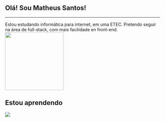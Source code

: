 ## Olá! Sou Matheus Santos!
<hr>
Estou estudando informática para internet, em uma ETEC. Pretendo seguir na área de full-stack, com mais facilidade en front-end.
<div>
   <img height=190em src="https://github-readme-streak-stats.herokuapp.com/?user=matheussantosrodrigues" />
</div>

## Estou aprendendo 

<img src="https://skillicons.dev/icons?i=html,css,js,php,laravel,react,git,github,gmail,mysql,nodejs,npm,vscode">

